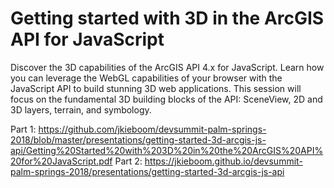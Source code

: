 # Getting started with 3D in the ArcGIS API for JavaScript

Discover the 3D capabilities of the ArcGIS API 4.x for JavaScript. Learn how you can leverage the WebGL capabilities of your browser with the JavaScript API to build stunning 3D web applications. This session will focus on the fundamental 3D building blocks of the API: SceneView, 2D and 3D layers, terrain, and symbology.

Part 1: https://github.com/jkieboom/devsummit-palm-springs-2018/blob/master/presentations/getting-started-3d-arcgis-js-api/Getting%20Started%20with%203D%20in%20the%20ArcGIS%20API%20for%20JavaScript.pdf
Part 2: https://jkieboom.github.io/devsummit-palm-springs-2018/presentations/getting-started-3d-arcgis-js-api
